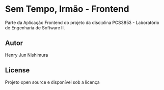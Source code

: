 # Sem Tempo, Irmão - Frontend
Parte da Aplicação Frontend do projeto da disciplina PCS3853 - Laboratório de Engenharia de Software II.

## Autor
Henry Jun Nishimura

## License
Projeto open source e disponível sob a licença
